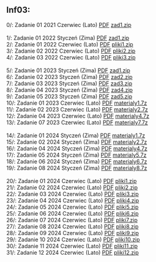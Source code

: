 <h2>Inf03:</h2>
0/:  Zadanie 01 2021 Czerwiec (Lato) <a href="./0/egzamin.pdf" target="_blank">PDF</a> <a href="./0/zad1.zip" download="">zad1.zip</a> <br>
<br>
1/:  Zadanie 01 2022 Styczeń (Zima) <a href="./1/egzamin.pdf"target="_blank">PDF</a> <a href="./1/zad1.zip" download="">zad1.zip</a><br>
2/:  Zadanie 01 2022 Czerwiec (Lato) <a href="./2/egzamin.pdf"target="_blank">PDF</a> <a href="./2/pliki1.zip" download="">pliki1.zip</a><br>
3/:  Zadanie 02 2022 Czerwiec (Lato) <a href="./3/egzamin.pdf"target="_blank">PDF</a> <a href="./3/pliki2.zip" download="">pliki2.zip</a><br>
4/:  Zadanie 03 2022 Czerwiec (Lato) <a href="./4/egzamin.pdf"target="_blank">PDF</a> <a href="./4/pliki3.zip" download="">pliki3.zip</a><br>
<br>
5/:  Zadanie 01 2023 Styczeń (Zima) <a href="./5/egzamin.pdf"target="_blank">PDF</a> <a href="./5/zad1.zip" download="">zad1.zip</a><br>
6/:  Zadanie 02 2023 Styczeń (Zima) <a href="./6/egzamin.pdf"target="_blank">PDF</a> <a href="./6/zad2.zip" download="">zad2.zip</a><br>
7/:  Zadanie 03 2023 Styczeń (Zima) <a href="./7/egzamin.pdf"target="_blank">PDF</a> <a href="./7/zad3.zip" download="">zad3.zip</a><br>
8/:  Zadanie 04 2023 Styczeń (Zima) <a href="./8/egzamin.pdf"target="_blank">PDF</a> <a href="./8/zad4.zip" download="">zad4.zip</a><br>
9/:  Zadanie 05 2023 Styczeń (Zima) <a href="./9/egzamin.pdf"target="_blank">PDF</a> <a href="./9/zad5.zip" download="">zad5.zip</a><br>
10/: Zadanie 01 2023 Czerwiec (Lato) <a href="./10/egzamin.pdf"target="_blank">PDF</a> <a href="./10/materialy1.7z" download="">materialy1.7z</a><br>
11/: Zadanie 02 2023 Czerwiec (Lato) <a href="./11/egzamin.pdf"target="_blank">PDF</a> <a href="./11/materialy2.7z" download="">materialy2.7z</a><br>
12/: Zadanie 04 2023 Czerwiec (Lato) <a href="./12/egzamin.pdf"target="_blank">PDF</a> <a href="./12/materialy4.7z" download="">materialy4.7z</a><br>
13/: Zadanie 07 2023 Czerwiec (Lato) <a href="./13/egzamin.pdf"target="_blank">PDF</a> <a href="./13/materialy7.7z" download="">materialy7.7z</a><br>
<br>
14/: Zadanie 01 2024 Styczeń (Zima) <a href="./14/egzamin.pdf"target="_blank">PDF</a> <a href="./14/materialy1.7z" download="">materialy1.7z</a><br>
15/: Zadanie 02 2024 Styczeń (Zima) <a href="./15/egzamin.pdf"target="_blank">PDF</a> <a href="./15/materialy2.7z" download="">materialy2.7z</a><br>
16/: Zadanie 04 2024 Styczeń (Zima) <a href="./16/egzamin.pdf"target="_blank">PDF</a> <a href="./16/materialy4.7z" download="">materialy4.7z</a><br>
17/: Zadanie 05 2024 Styczeń (Zima) <a href="./17/egzamin.pdf"target="_blank">PDF</a> <a href="./17/materialy5.7z" download="">materialy5.7z</a><br>
18/: Zadanie 06 2024 Styczeń (Zima) <a href="./18/egzamin.pdf"target="_blank">PDF</a> <a href="./18/materialy6.7z" download="">materialy6.7z</a><br>
19/: Zadanie 08 2024 Styczeń (Zima) <a href="./19/egzamin.pdf"target="_blank">PDF</a> <a href="./19/materialy8.7z" download="">materialy8.7z</a><br>
<br>
20/: Zadanie 01 2024 Czerwiec (Lato) <a href="./20/egzamin.pdf" target="_blank">PDF</a> <a href="./20/pliki1.zip" download="">pliki1.zip</a><br>
21/: Zadanie 02 2024 Czerwiec (Lato) <a href="./21/egzamin.pdf" target="_blank">PDF</a> <a href="./21/pliki2.zip" download="">pliki2.zip</a><br>
22/: Zadanie 03 2024 Czerwiec (Lato) <a href="./22/egzamin.pdf" target="_blank">PDF</a> <a href="./22/pliki3.zip" download="">pliki3.zip</a><br>
23/: Zadanie 04 2024 Czerwiec (Lato) <a href="./23/egzamin.pdf" target="_blank">PDF</a> <a href="./23/pliki4.zip" download="">pliki4.zip</a><br>
24/: Zadanie 05 2024 Czerwiec (Lato) <a href="./24/egzamin.pdf" target="_blank">PDF</a> <a href="./24/pliki5.zip" download="">pliki5.zip</a><br>
25/: Zadanie 06 2024 Czerwiec (Lato) <a href="./25/egzamin.pdf" target="_blank">PDF</a> <a href="./25/pliki6.zip" download="">pliki6.zip</a><br>
26/: Zadanie 07 2024 Czerwiec (Lato) <a href="./26/egzamin.pdf" target="_blank">PDF</a> <a href="./26/pliki7.zip" download="">pliki7.zip</a><br>
27/: Zadanie 08 2024 Czerwiec (Lato) <a href="./27/egzamin.pdf" target="_blank">PDF</a> <a href="./27/pliki8.zip" download="">pliki8.zip</a><br>
28/: Zadanie 09 2024 Czerwiec (Lato) <a href="./28/egzamin.pdf" target="_blank">PDF</a> <a href="./28/pliki9.zip" download="">pliki9.zip</a><br>
29/: Zadanie 10 2024 Czerwiec (Lato) <a href="./29/egzamin.pdf" target="_blank">PDF</a> <a href="./29/pliki10.zip" download="">pliki10.zip</a><br>
30/: Zadanie 11 2024 Czerwiec (Lato) <a href="./30/egzamin.pdf" target="_blank">PDF</a> <a href="./30/pliki11.zip" download="">pliki11.zip</a><br>
31/: Zadanie 12 2024 Czerwiec (Lato) <a href="./31/egzamin.pdf" target="_blank">PDF</a> <a href="./31/pliki12.zip" download="">pliki12.zip</a><br>
<!-- źródło: https://github.com/Chr1skyy/Egzamin-Zawodowy-E14-EE09-INF03/tree/main/inf03 -->
<!-- źródło: https://www.praktycznyegzamin.pl/inf03ee09e14/praktyka/ -->
